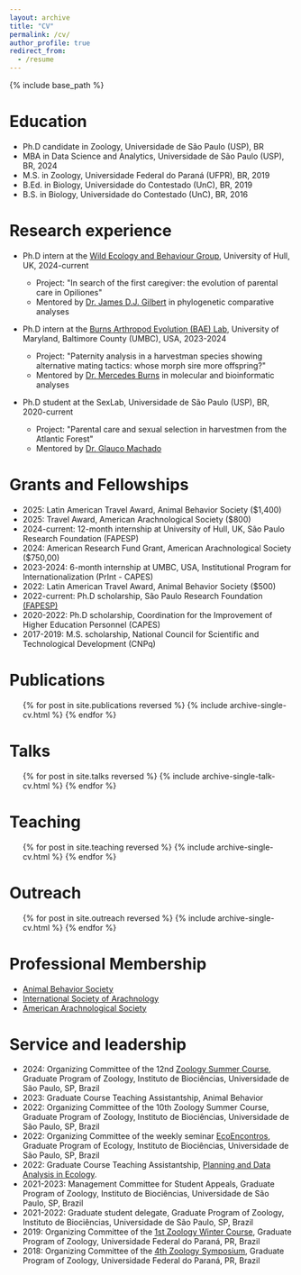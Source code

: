 ```yaml
---
layout: archive
title: "CV"
permalink: /cv/
author_profile: true
redirect_from:
  - /resume
---
```


{% include base_path %}

Education
======
* Ph.D candidate in Zoology, Universidade de São Paulo (USP), BR
* MBA in Data Science and Analytics, Universidade de São Paulo (USP), BR, 2024
* M.S. in Zoology, Universidade Federal do Paraná (UFPR), BR, 2019
* B.Ed. in Biology, Universidade do Contestado (UnC), BR, 2019
* B.S. in Biology, Universidade do Contestado (UnC), BR, 2016

Research experience
======
* Ph.D intern at the [Wild Ecology and Behaviour Group](https://wildecolhull.netlify.app/), University of Hull, UK, 2024-current
  * Project: "In search of the first caregiver: the evolution of parental care in Opiliones"
  * Mentored by [Dr. James D.J. Gilbert](https://scholar.google.com/citations?hl=en&user=FfSty4EAAAAJ) in phylogenetic comparative analyses

* Ph.D intern at the [Burns Arthropod Evolution (BAE) Lab](https://burnslab.umbc.edu/), University of Maryland, Baltimore County (UMBC), USA, 2023-2024
  * Project: "Paternity analysis in a harvestman species showing alternative mating tactics: whose morph sire more offspring?"
  * Mentored by [Dr. Mercedes Burns](https://scholar.google.com/citations?user=cTGdXOwAAAAJ&hl=en) in molecular and bioinformatic analyses

* Ph.D student at the SexLab, Universidade de São Paulo (USP), BR, 2020-current
  * Project: "Parental care and sexual selection in harvestmen from the Atlantic Forest"
  * Mentored by [Dr. Glauco Machado](https://scholar.google.com/citations?hl=en&user=FMfUMyMAAAAJ&view_op=list_works&sortby=pubdate)
  
Grants and Fellowships
======
* 2025: Latin American Travel Award, Animal Behavior Society ($1,400)
* 2025: Travel Award, American Arachnological Society ($800)
* 2024-current: 12-month internship at University of Hull, UK, São Paulo Research Foundation (FAPESP)
* 2024: American Research Fund Grant, American Arachnological Society ($750,00)
* 2023-2024: 6-month internship at UMBC, USA, Institutional Program for Internationalization (PrInt - CAPES)
* 2022: Latin American Travel Award, Animal Behavior Society ($500)
* 2022-current: Ph.D scholarship, São Paulo Research Foundation [(FAPESP)](https://bv.fapesp.br/pt/pesquisador/721096/lais-aline-grossel/)
* 2020-2022: Ph.D scholarship, Coordination for the Improvement of Higher Education Personnel (CAPES)
* 2017-2019: M.S. scholarship, National Council for Scientific and Technological Development (CNPq)

Publications
======
  <ul>{% for post in site.publications reversed %}
    {% include archive-single-cv.html %}
  {% endfor %}</ul>
  
Talks
======
  <ul>{% for post in site.talks reversed %}
    {% include archive-single-talk-cv.html  %}
  {% endfor %}</ul>
  
Teaching
======
  <ul>{% for post in site.teaching reversed %}
    {% include archive-single-cv.html %}
  {% endfor %}</ul>

Outreach
======
  <ul>{% for post in site.outreach reversed %}
    {% include archive-single-cv.html %}
  {% endfor %}</ul>

Professional Membership
======
* [Animal Behavior Society](https://www.animalbehaviorsociety.org/web/index.php)
* [International Society of Arachnology](https://arachnology.org/)
* [American Arachnological Society](https://www.americanarachnology.org/home/)
  
Service and leadership
======
* 2024: Organizing Committee of the 12nd [Zoology Summer Course](https://sites.google.com/site/cursodeveraoemzoologia/), Graduate Program of Zoology, Instituto de Biociências, Universidade de São Paulo, SP, Brazil
* 2023: Graduate Course Teaching Assistantship, Animal Behavior
* 2022: Organizing Committee of the 10th Zoology Summer Course, Graduate Program of Zoology, Instituto de Biociências, Universidade de São Paulo, SP, Brazil
* 2022: Organizing Committee of the weekly seminar [EcoEncontros](https://ecoencontros.ib.usp.br/), Graduate Program of Ecology, Instituto de Biociências, Universidade de São Paulo, SP, Brazil
* 2022: Graduate Course Teaching Assistantship, [Planning and Data Analysis in Ecology](http://labtrop.ib.usp.br/doku.php?id=cursos:planeco:start).
* 2021-2023: Management Committee for Student Appeals, Graduate Program of Zoology, Instituto de Biociências, Universidade de São Paulo, SP, Brazil
* 2021-2022: Graduate student delegate, Graduate Program of Zoology, Instituto de Biociências, Universidade de São Paulo, SP, Brazil
* 2019: Organizing Committee of the [1st Zoology Winter Course](https://doity.com.br/cizooufpr), Graduate Program of Zoology, Universidade Federal do Paraná, PR, Brazil
* 2018: Organizing Committee of the [4th Zoology Symposium](https://bio.ufpr.br/blog/noticias/ppg-zoologia-promove-intercambio-cientifico-em-simposio/), Graduate Program of Zoology, Universidade Federal do Paraná, PR, Brazil
